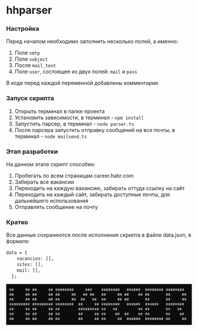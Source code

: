 # hhparser

### Настройка

Перед началом необходимо заполнить несколько полей, а именно:

1. Поле `smtp`
2. Поле `subject`
3. После `mail_text`
4. Поле `user`, состоящее из двух полей: `mail` и `pass`

В коде перед каждой переменной добавлены комментарии

### Запуск скрипта

1. Открыть терминал в папке проекта
2. Установить зависимости, в терминал - `npm install`
3. Запустить парсер, в терминал - `node parser.ts`
4. После парсера запустить отправку сообщений на все почты, в терминал - `node mailsend.ts`

### Этап разработки

На данном этапе скрипт способен:

1. Пробегать по всем страницам career.habr.com
2. Забирать все вакансии
3. Переходить на каждую вакансию, забирать оттуда ссылку на сайт
4. Переходить на каждый сайт, забирать доступные почты, для дальнейшего использования
5. Отправлять сообщение на почту

### Кратко

Все данные сохраняются после исполнения скрипта в файле data.json, в формате:

```
data = {
    vacancies: [],
    sites: [],
    mail: [],
  };
```

<img src='./public/logo.png'/>
